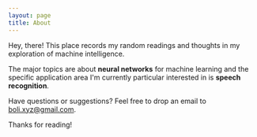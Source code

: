 ```yaml
---
layout: page
title: About
---
```


<p class="message">
  Hey, there! This place records my random readings and thoughts in my exploration of machine intelligence. 
</p>

The major topics are about **neural networks** for machine learning and the specific application area I'm currently particular interested in is **speech recognition**.

Have questions or suggestions? Feel free to drop an email to [boli.xyz@gmail.com](mailto:boli.xyz@gmail.com).

Thanks for reading!
